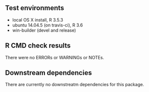 ## Test environments
* local OS X install, R 3.5.3
* ubuntu 14.04.5 (on travis-ci), R 3.6
* win-builder (devel and release)

## R CMD check results
There were no ERRORs or WARNINGs or NOTEs.

## Downstream dependencies
There are currently no downstreatm dependencies for this package.
